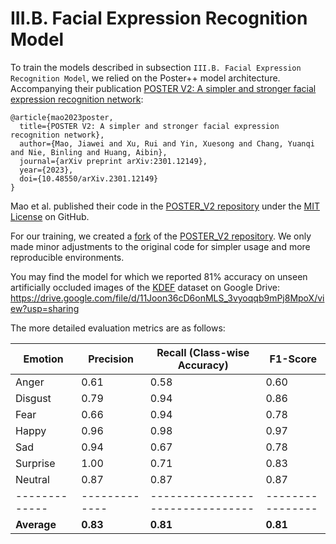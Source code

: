 # III.B. Facial Expression Recognition Model

To train the models described in subsection `III.B. Facial Expression Recognition Model`,
we relied on the Poster++ model architecture.
Accompanying their publication
[POSTER V2: A simpler and stronger facial expression recognition network](https://doi.org/10.48550/arXiv.2301.12149):

```
@article{mao2023poster,
  title={POSTER V2: A simpler and stronger facial expression recognition network},
  author={Mao, Jiawei and Xu, Rui and Yin, Xuesong and Chang, Yuanqi and Nie, Binling and Huang, Aibin},
  journal={arXiv preprint arXiv:2301.12149},
  year={2023},
  doi={10.48550/arXiv.2301.12149}
}
```

Mao et al. published their code in the
[POSTER_V2 repository](https://github.com/Talented-Q/POSTER_V2/tree/18de5591c3fa0b7b22bb9fe2d61e7f813e6e3b08)
under the
[MIT License](https://github.com/Talented-Q/POSTER_V2/blob/18de5591c3fa0b7b22bb9fe2d61e7f813e6e3b08/LICENSE)
on GitHub.

For our training, we created a
[fork](https://github.com/thorbenortmann/POSTER_V2/tree/88986ffd0b12cd4386613e5128c9eaa8a5db05ca)
of the
[POSTER_V2 repository](https://github.com/Talented-Q/POSTER_V2/tree/18de5591c3fa0b7b22bb9fe2d61e7f813e6e3b08).
We only made minor adjustments to the original code for simpler usage and more reproducible environments.

You may find the model for which we reported 81% accuracy on unseen artificially occluded images of the
[KDEF](https://doi.org/10.1080/02699930701626582)
dataset on Google Drive:
https://drive.google.com/file/d/11Joon36cD6onMLS_3vyoqqb9mPj8MpoX/view?usp=sharing

The more detailed evaluation metrics are as follows:

| Emotion       | Precision     | Recall (Class-wise Accuracy)     | F1-Score         |
|---------------|---------------|----------------------------------|------------------|
| Anger         | 0.61          | 0.58                             | 0.60             |
| Disgust       | 0.79          | 0.94                             | 0.86             |
| Fear          | 0.66          | 0.94                             | 0.78             |
| Happy         | 0.96          | 0.98                             | 0.97             |
| Sad           | 0.94          | 0.67                             | 0.78             |
| Surprise      | 1.00          | 0.71                             | 0.83             |
| Neutral       | 0.87          | 0.87                             | 0.87             |
| ------------- | ------------- | -------------------------------- | ---------------- |
| **Average**   | **0.83**      | **0.81**                         | **0.81**         |
